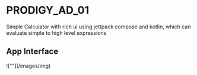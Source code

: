 <h1>PRODIGY_AD_01</h1>
<p1>Simple Calculator with rich ui using jettpack compose and kotlin, which can evaluate simple to high level expressions</p1>

<h2>App Interface</h2>
![""](/images/img)
